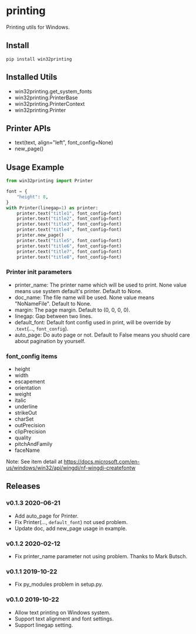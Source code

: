 # printing

Printing utils for Windows.


## Install

```shell
pip install win32printing
```

## Installed Utils

- win32printing.get_system_fonts
- win32printing.PrinterBase
- win32printing.PrinterContext
- win32printing.Printer

## Printer APIs

- text(text, align="left", font_config=None)
- new_page()

## Usage Example

```python
from win32printing import Printer

font = {
    "height": 8,
}
with Printer(linegap=1) as printer:
    printer.text("title1", font_config=font)
    printer.text("title2", font_config=font)
    printer.text("title3", font_config=font)
    printer.text("title4", font_config=font)
    printer.new_page()
    printer.text("title5", font_config=font)
    printer.text("title6", font_config=font)
    printer.text("title7", font_config=font)
    printer.text("title8", font_config=font)
```

### Printer init parameters

- printer_name: The printer name which will be used to print. None value means use system default's printer. Default to None.
- doc_name: The file name will be used. None value means "NoNameFile". Default to None.
- margin: The page margin. Default to (0, 0, 0, 0).
- linegap: Gap between two lines.
- default_font: Default font config used in print, will be override by .`text`(..., `font_config`).
- auto_page: Do auto page or not. Default to False means you shuold care about pagination by yourself.

### font_config items

- height
- width
- escapement
- orientation
- weight
- italic
- underline
- strikeOut
- charSet
- outPrecision
- clipPrecision
- quality
- pitchAndFamily
- faceName

Note: See item detail at https://docs.microsoft.com/en-us/windows/win32/api/wingdi/nf-wingdi-createfontw


## Releases

### v0.1.3 2020-06-21

- Add auto_page for Printer.
- Fix Printer(..., `default_font`) not used problem.
- Update doc, add new_page usage in example.

### v0.1.2 2020-02-12

- Fix printer_name parameter not using problem. Thanks to Mark Butsch.

### v0.1.1 2019-10-22

- Fix py_modules problem in setup.py.

### v0.1.0 2019-10-22

- Allow text printing on Windows system.
- Support text alignment and font settings.
- Support linegap setting.

